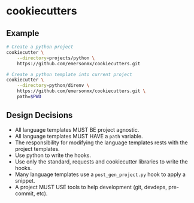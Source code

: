 # cookiecutters

## Example

```sh
# Create a python project
cookiecutter \
    --directory=projects/python \
    https://github.com/emersonmx/cookiecutters.git
```

```sh
# Create a python template into current project
cookiecutter \
    --directory=python/direnv \
    https://github.com/emersonmx/cookiecutters.git \
    path=$PWD
```

## Design Decisions

- All language templates MUST BE project agnostic.
- All language templates MUST HAVE a `path` variable.
- The responsibility for modifying the language templates rests with the
  project templates.
- Use python to write the hooks.
- Use only the standard, requests and cookiecutter libraries to write the
  hooks.
- Many language templates use a `post_gen_project.py` hook to apply a snippet.
- A project MUST USE tools to help development (git, devdeps, pre-commit, etc).
